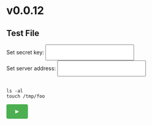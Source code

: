 <style>
        .executor {
            padding: 10px 20px;
            font-size: 16px;
            cursor: pointer;
            background-color: #4CAF50;
            color: white;
            border: none;
            border-radius: 4px;
        }
        input {
            padding: 10px;
            font-size: 16px;
        }
        .executor:hover {
            background-color: #45a049;
        }
        #codesnippet {
            width: 30%;
            float: left;
        }
        #response {
            visibility: hidden;
            min-width: 250px;
            margin-left: -125px;
            background-color: #333;
            color: #fff;
            text-align: center;
            border-radius: 2px;
            padding: 16px;
            position: fixed;
            z-index: 1;
            left: 50%;
            bottom: 200px;
            font-size: 17px;
        }

        #response.show {
            visibility: visible;
            -webkit-animation: fadein 0.5s, fadeout 0.5s 5s;
            animation: fadein 0.5s, fadeout 0.5s 5s;
        }

        @-webkit-keyframes fadein {
            from {bottom: 0; opacity: 0;} 
            to {bottom: 200px; opacity: 1;}
        }

        @keyframes fadein {
            from {bottom: 0; opacity: 0;}
            to {bottom: 200px; opacity: 1;}
        }

        @-webkit-keyframes fadeout {
            from {bottom: 200px; opacity: 1;} 
            to {bottom: 0; opacity: 0;}
        }

        @keyframes fadeout {
            from {bottom: 200px; opacity: 1;}
            to {bottom: 0; opacity: 0;}
        }
</style>

<script>
        async function setServerAddress() {
            localStorage.setItem("serverAddress", document.getElementById("serverAddress").value)
        }
        async function setSecretKey() {
            localStorage.setItem("secretKey", document.getElementById("secretKey").value)
        }

        async function sendRequest(snippetID, filePath) {
            try {

                const response = await fetch(localStorage.getItem("serverAddress") + "query", {
                    method: 'POST',
                    headers: {
                        'Content-Type': 'application/json'
                    },
                    body: JSON.stringify({
                        filename: filePath,
                        snippet_id: snippetID,
                        secret_key: localStorage.getItem("secretKey")
                    })
                });
                const data = await response.json();

                if (data["output"]) {
                    document.getElementById('response').innerHTML = data["output"]
                }
                else {
                    // secretKey is probably wrong so set empty
                    document.getElementById('response').innerHTML = ""
                }

            } catch (error) {
                document.getElementById('response').innerText = 'Error: ' + error.message;
            }
        }
</script>

# v0.0.12

## Test File

<label for="secretKey">Set secret key: </label> <input type="text" onblur="setSecretKey()" id="secretKey" /><br />
<label for="serverAddress">Set server address: </label> <input type="text" onblur="setServerAddress()" id="serverAddress" /><br /><br />

``` {"name": "list all"}
ls -al
touch /tmp/foo
```

<button class="executor" onclick="sendRequest('list all', 'docs/index.md')">&#9658;</button>
<div id="response">Response will appear here...</div>
